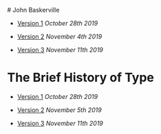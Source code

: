 # John Baskerville

- [Version 1](https://ethanfearon.github.io/baskerville-two/baskerville1.html)
*October 28th 2019*

- [Version 2](https://ethanfearon.github.io/baskerville-two/baskerville2.html)
*November 4th 2019*

- [Version 3](https://ethanfearon.github.io/baskerville-two/baskerville3.html)
*November 11th 2019*

# The Brief History of Type

- [Version 1](https://ethanfearon.github.io/baskerville-two/AbriefhistoryoftypeV1.HTML)
*October 28th 2019*

- [Version 2](https://ethanfearon.github.io/baskerville-two/AbriefhistoryoftypeV2.HTML)
*November 5th 2019*

- [Version 3](https://ethanfearon.github.io/baskerville-two/AbriefhistoryoftypeV3.HTML)
*November 11th 2019*
